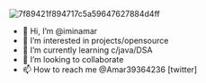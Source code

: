 
![7f89421f894717c5a59647627884d4ff](https://user-images.githubusercontent.com/84237812/120822308-e8a57300-c573-11eb-9c4c-24a57b5a834c.gif)


- 👋 Hi, I’m @iminamar
- 👀 I’m interested in projects/opensource
- 🌱 I’m currently learning c/java/DSA
- 💞️ I’m looking to collaborate
- 📫 How to reach me @Amar39364236 [twitter]

